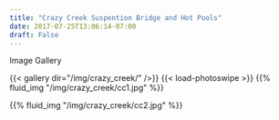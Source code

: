 ```yaml
---
title: "Crazy Creek Suspention Bridge and Hot Pools"
date: 2017-07-25T13:06:14-07:00
draft: False
---
```


Image Gallery

{{< gallery dir="/img/crazy_creek/" />}} {{< load-photoswipe >}}
{{% fluid_img "/img/crazy_creek/cc1.jpg" %}}

{{% fluid_img "/img/crazy_creek/cc2.jpg" %}}
